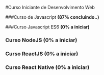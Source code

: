 #Curso Iniciante de Desenvolvimento Web

###Curso de Javascript **(87% concluindo..)**

###Curso Javascript ES6 **(0% a iniciar)**

### Curso NodeJS **(0% a iniciar)**

### Curso ReactJS **(0% a iniciar)**

### Curso React Native **(0% a iniciar)**